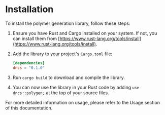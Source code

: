 # Installation

To install the polymer generation library, follow these steps:

1. Ensure you have Rust and Cargo installed on your system. If not, you can install them from [https://www.rust-lang.org/tools/install](https://www.rust-lang.org/tools/install).

2. Add the library to your project's `Cargo.toml` file:

   ```toml
   [dependencies]
   dncs = "0.1.0"
   ```

3. Run `cargo build` to download and compile the library.

4. You can now use the library in your Rust code by adding `use dncs::polygen;` at the top of your source files.


For more detailed information on usage, please refer to the Usage section of this documentation.
